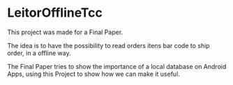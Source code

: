 # LeitorOfflineTcc

This project was made for a Final Paper.

The idea is to have the possibility to read orders itens bar code to ship order, in a offline way.

The Final Paper tries to show the importance of a local database on Android Apps, using this Project to show how we can make it useful.
